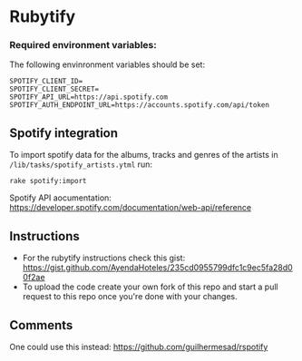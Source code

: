 # Rubytify

### Required environment variables:

The following envinronment variables should be set:

```
SPOTIFY_CLIENT_ID=
SPOTIFY_CLIENT_SECRET=
SPOTIFY_API_URL=https://api.spotify.com
SPOTIFY_AUTH_ENDPOINT_URL=https://accounts.spotify.com/api/token
```

## Spotify integration


To import spotify data for the albums, tracks and genres of the artists in `/lib/tasks/spotify_artists.ytml` run:

```
rake spotify:import
```

Spotify API aocumentation: https://developer.spotify.com/documentation/web-api/reference

## Instructions

- For the rubytify instructions check this gist: https://gist.github.com/AyendaHoteles/235cd0955799dfc1c9ec5fa28d00f2ae 
- To upload the code create your own fork of this repo and start a pull request to this repo once you're done with your changes.


## Comments

One could use this instead: https://github.com/guilhermesad/rspotify
